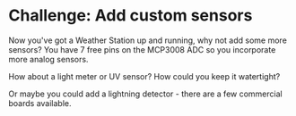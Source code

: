 # Challenge: Add custom sensors

Now you've got a Weather Station up and running, why not add some more sensors? You have 7 free pins on the MCP3008 ADC so you incorporate more analog sensors.

How about a light meter or UV sensor? How could you keep it watertight?

Or maybe you could add a lightning detector - there are a few commercial boards available.
